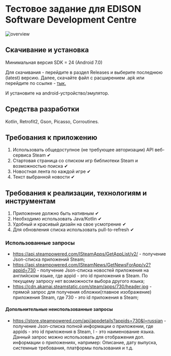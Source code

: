 # Тестовое задание для EDISON Software Development Centre

![overview](https://github.com/zelspeno/EdisonTestTask/assets/75141607/37553a19-b42e-4285-ab74-7d0da50e15a2)


## Скачивание и установка

Минимальная версия SDK = 24 (Android 7.0)

Для скачивания - перейдите в раздел Releases и выберите последнюю (latest) версию. Далее, скачайте файл с расширением .apk или перейдите по ссылке - 
[тык.](https://github.com/zelspeno/EdisonTestTask/releases/download/release/EdisonTestTask.apk)

И установите на android-устройство/эмулятор.

## Средства разработки 
Kotlin, Retrofit2, Gson, Picasso, Corroutines.

## Требования к приложению

1. Использовать общедоступное (не требующее авторизации) API веб-сервиса Steam ✔
2. Стартовая страница со списком игр библиотеки Steam и возможностью поиска ✔
3. Новостная лента по каждой игре ✔
4. Текст выбранной новости ✔

## Требования к реализации, технологиям и инструментам

1. Приложение должно быть нативным ✔
2. Необходимо использовать Java/Kotlin ✔
3. Удобный и красивый дизайн на свое усмотрение ✔
4. Для обновления списка использовать pull-to-refresh ✔

### Использованные запросы

- https://api.steampowered.com/ISteamApps/GetAppList/v2/ - получение Json-списка приложений Steam;
- https://api.steampowered.com/ISteamNews/GetNewsForApp/v2?appid=730 - получение Json-списка новостей приложения на английском языке,
где appid - это id приложения в Steam. По текущему запросу нет возможности выбора другого языка;
- https://cdn.akamai.steamstatic.com/steam/apps/730/header.jpg - прямой запрос для получения обложки(главное изображение) приложения Steam, 
где 730 - это id приложения в Steam;

#### Допольнительные неиспользованные запросы
- https://store.steampowered.com/api/appdetails?appids=730&l=russian - получение Json-списка полной информации о приложении, 
где appids - это id приложения в Steam, l - это наименование языка. 
Данный запрос можно использовать для отображения доп. информации о приложениях, например: Описание, дату выпуска, системные требования, платформы пользования и т.д.
